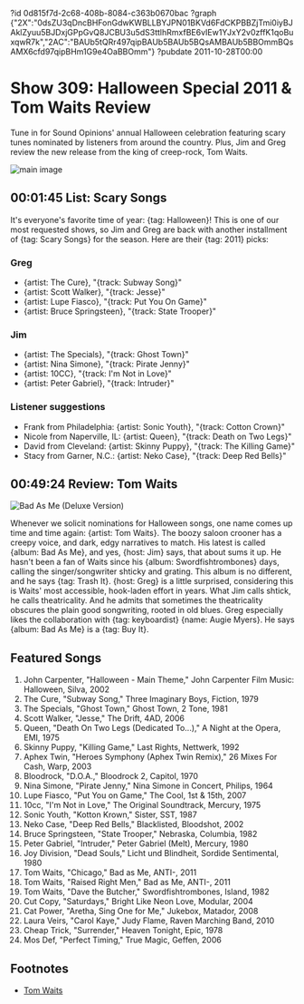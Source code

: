 ?id 0d815f7d-2c68-408b-8084-c363b0670bac
?graph {"2X":"0dsZU3qDncBHFonGdwKWBLLBYJPN01BKVd6FdCKPBBZjTmi0iyBJAklZyuu5BJDxjGPpGvQ8JCBU3u5dS3ttlhRmxfBE6vIEw1YJxY2v0zffK1qoBuxqwR7k","2AC":"BAUb5tQRr497qipBAUb5BAUb5BQsAMBAUb5BBOmmBQsAMX6cfd97qipBHm1G9e4OaBBOmm"}
?pubdate 2011-10-28T00:00

# Show 309: Halloween Special 2011 & Tom Waits Review
Tune in for Sound Opinions' annual Halloween celebration featuring scary tunes nominated by listeners from around the country. Plus, Jim and Greg review the new release from the king of creep-rock, Tom Waits.

![main image](https://static.soundopinions.org/images/2011/halloween.jpg)

## 00:01:45 List: Scary Songs 
It's everyone's favorite time of year: {tag: Halloween}! This is one of our most requested shows, so Jim and Greg are back with another installment of {tag: Scary Songs} for the season. Here are their {tag: 2011} picks:

### Greg
- {artist: The Cure}, "{track: Subway Song}"
- {artist: Scott Walker}, "{track: Jesse}"
- {artist: Lupe Fiasco}, "{track: Put You On Game}"
- {artist: Bruce Springsteen}, "{track: State Trooper}"

### Jim
- {artist: The Specials}, "{track: Ghost Town}"
- {artist: Nina Simone}, "{track: Pirate Jenny}"
- {artist: 10CC}, "{track: I'm Not in Love}"
- {artist: Peter Gabriel}, "{track: Intruder}"

###  Listener suggestions
- Frank from Philadelphia: {artist: Sonic Youth}, "{track: Cotton Crown}"
- Nicole from Naperville, IL: {artist: Queen}, "{track: Death on Two Legs}"
- David from Cleveland: {artist: Skinny Puppy}, "{track: The Killing Game}" 
- Stacy from Garner, N.C.: {artist: Neko Case}, "{track: Deep Red Bells}"

## 00:49:24 Review: Tom Waits
![Bad As Me (Deluxe Version)](https://static.soundopinions.org/assets/309/2AC0.jpg)

Whenever we solicit nominations for Halloween songs, one name comes up time and time again: {artist: Tom Waits}. The boozy saloon crooner has a creepy voice, and dark, edgy narratives to match. His latest is called {album: Bad As Me}, and yes, {host: Jim} says, that about sums it up. He hasn't been a fan of Waits since his {album: Swordfishtrombones} days, calling the singer/songwriter shticky and grating. This album is no different, and he says {tag: Trash It}. {host: Greg} is a little surprised, considering this is Waits' most accessible, hook-laden effort in years. What Jim calls shtick, he calls theatricality. And he admits that sometimes the theatricality obscures the plain good songwriting, rooted in old blues. Greg especially likes the collaboration with {tag: keyboardist} {name: Augie Myers}. He says {album: Bad As Me} is a {tag: Buy It}.


## Featured Songs
1. John Carpenter, "Halloween - Main Theme," John Carpenter Film Music: Halloween, Silva, 2002
2. The Cure, "Subway Song," Three Imaginary Boys, Fiction, 1979
3. The Specials, "Ghost Town," Ghost Town, 2 Tone, 1981
4. Scott Walker, "Jesse," The Drift, 4AD, 2006
5. Queen, "Death On Two Legs (Dedicated To...)," A Night at the Opera, EMI, 1975
6. Skinny Puppy, "Killing Game," Last Rights, Nettwerk, 1992
7. Aphex Twin, "Heroes Symphony (Aphex Twin Remix)," 26 Mixes For Cash, Warp, 2003
8. Bloodrock, "D.O.A.," Bloodrock 2, Capitol, 1970
9. Nina Simone, "Pirate Jenny," Nina Simone in Concert, Philips, 1964
10. Lupe Fiasco, "Put You on Game," The Cool, 1st & 15th, 2007
11. 10cc, "I'm Not in Love," The Original Soundtrack, Mercury, 1975
12. Sonic Youth, "Kotton Krown," Sister, SST, 1987
13. Neko Case, "Deep Red Bells," Blacklisted, Bloodshot, 2002
14. Bruce Springsteen, "State Trooper," Nebraska, Columbia, 1982
15. Peter Gabriel, "Intruder," Peter Gabriel (Melt), Mercury, 1980
16. Joy Division, "Dead Souls," Licht und Blindheit, Sordide Sentimental, 1980
17. Tom Waits, "Chicago," Bad as Me, ANTI-, 2011
18. Tom Waits, "Raised Right Men," Bad as Me, ANTI-, 2011
19. Tom Waits, "Dave the Butcher," Swordfishtrombones, Island, 1982
20. Cut Copy, "Saturdays," Bright Like Neon Love, Modular, 2004
21. Cat Power, "Aretha, Sing One for Me," Jukebox, Matador, 2008
22. Laura Veirs, "Carol Kaye," Judy Flame, Raven Marching Band, 2010
23. Cheap Trick, "Surrender," Heaven Tonight, Epic, 1978
24. Mos Def, "Perfect Timing," True Magic, Geffen, 2006

## Footnotes
- [Tom Waits](http://www.tomwaits.com/news/)
